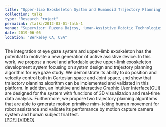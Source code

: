 ```yaml
---
title: "Upper-limb Exoskeleton System and Humanoid Trajectory Planning"
collection: talks
type: "Research Project"
permalink: /talks/2012-03-01-talk-1
venue: "Supervisor: Ruzena Bajcsy, Human-Assistive Robotic Technologies Lab, UC Berkeley"
date: 2019-06-05
location: "Berkeley CA, USA"
---
```


The integration of eye gaze system and upper-limb exoskeleton has the potential to motivate a new generation of active assistive device. In this work, we propose a novel and affordable active upper-limb exoskeleton development system focusing on system design and trajectory planning algorithm for eye gaze study. We demonstrate its ability to do position and velocity control both in Cartesian space and Joint space, and show that trajectory planning algorithm can be implemented and validated in this platform. In addition, an intuitive and interactive Graphic User Interface(GUI) are designed for the system with functions of 3D visualization and real-time data analysis. Furthermore, we propose two trajectory planning algorithms that are able to generate motion primitive mim- icking human movement for robot assistance and validate its performance by motion capture camera system and human subject trial test.<br/>
[[PDF]](http://YefanZhou.github.io/files/Wearable_Upper-limb_Exoskeleton_and_Humanoid_Trajectory_Planning_for_Gaze-based_Assistance.pdf) [[VIDEO]](https://www.youtube.com/playlist?list=PLajY2aZtYY8ZRAfIjxUOhhP3xcc9IKaFE)


